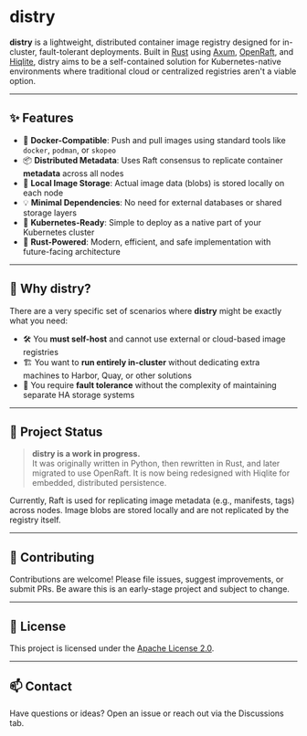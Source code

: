 # distry

**distry** is a lightweight, distributed container image registry designed for in-cluster, fault-tolerant deployments. Built in [Rust](https://www.rust-lang.org/) using [Axum](https://docs.rs/axum/), [OpenRaft](https://github.com/datafuselabs/openraft), and [Hiqlite](https://github.com/hiqlite/hiqlite), distry aims to be a self-contained solution for Kubernetes-native environments where traditional cloud or centralized registries aren't a viable option.

---

## ✨ Features

- 🐳 **Docker-Compatible**: Push and pull images using standard tools like `docker`, `podman`, or `skopeo`
- 📦 **Distributed Metadata**: Uses Raft consensus to replicate container **metadata** across all nodes  
- 💾 **Local Image Storage**: Actual image data (blobs) is stored locally on each node
- 💡 **Minimal Dependencies**: No need for external databases or shared storage layers
- 🧱 **Kubernetes-Ready**: Simple to deploy as a native part of your Kubernetes cluster
- 🦀 **Rust-Powered**: Modern, efficient, and safe implementation with future-facing architecture

---

## 🔧 Why distry?

There are a very specific set of scenarios where **distry** might be exactly what you need:

- 🛠 You **must self-host** and cannot use external or cloud-based image registries  
- 🏗 You want to **run entirely in-cluster** without dedicating extra machines to Harbor, Quay, or other solutions  
- 🧩 You require **fault tolerance** without the complexity of maintaining separate HA storage systems  

---

## 🚧 Project Status

> **distry is a work in progress.**  
> It was originally written in Python, then rewritten in Rust, and later migrated to use OpenRaft. It is now being redesigned with Hiqlite for embedded, distributed persistence.

Currently, Raft is used for replicating image metadata (e.g., manifests, tags) across nodes. Image blobs are stored locally and are not replicated by the registry itself.

---

## 🤝 Contributing

Contributions are welcome! Please file issues, suggest improvements, or submit PRs. Be aware this is an early-stage project and subject to change.

---

## 📜 License

This project is licensed under the [Apache License 2.0](LICENSE).

---

## 📫 Contact

Have questions or ideas? Open an issue or reach out via the Discussions tab.
